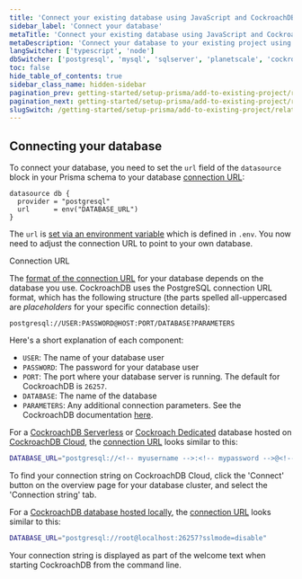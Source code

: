 ```yaml
---
title: 'Connect your existing database using JavaScript and CockroachDB'
sidebar_label: 'Connect your database'
metaTitle: 'Connect your existing database using JavaScript and CockroachDB'
metaDescription: 'Connect your database to your existing project using JavaScript and CockroachDB'
langSwitcher: ['typescript', 'node']
dbSwitcher: ['postgresql', 'mysql', 'sqlserver', 'planetscale', 'cockroachdb']
toc: false
hide_table_of_contents: true
sidebar_class_name: hidden-sidebar
pagination_prev: getting-started/setup-prisma/add-to-existing-project/relational-databases-node-cockroachdb
pagination_next: getting-started/setup-prisma/add-to-existing-project/relational-databases/introspection-node-cockroachdb
slugSwitch: /getting-started/setup-prisma/add-to-existing-project/relational-databases/connect-your-database-
---
```


## Connecting your database

To connect your database, you need to set the `url` field of the `datasource` block in your Prisma schema to your database [connection URL](/orm/reference/connection-urls):

```prisma file=prisma/schema.prisma showLineNumbers
datasource db {
  provider = "postgresql"
  url      = env("DATABASE_URL")
}
```

The `url` is [set via an environment variable](/orm/more/development-environment/environment-variables) which is defined in `.env`. You now need to adjust the connection URL to point to your own database.

<!-- h3 -->Connection URL

The [format of the connection URL](/orm/reference/connection-urls) for your database depends on the database you use. CockroachDB uses the PostgreSQL connection URL format, which has the following structure (the parts spelled all-uppercased are _placeholders_ for your specific connection details):

```no-lines
postgresql://USER:PASSWORD@HOST:PORT/DATABASE?PARAMETERS
```

Here's a short explanation of each component:

- `USER`: The name of your database user
- `PASSWORD`: The password for your database user
- `PORT`: The port where your database server is running. The default for CockroachDB is `26257`.
- `DATABASE`: The name of the database
- `PARAMETERS`: Any additional connection parameters. See the CockroachDB documentation [here](https://www.cockroachlabs.com/docs/stable/connection-parameters.html#additional-connection-parameters).

For a [CockroachDB Serverless](https://www.cockroachlabs.com/docs/cockroachcloud/quickstart.html) or [Cockroach Dedicated](https://www.cockroachlabs.com/docs/cockroachcloud/quickstart-trial-cluster) database hosted on [CockroachDB Cloud](https://www.cockroachlabs.com/docs/cockroachcloud/quickstart/), the [connection URL](/orm/reference/connection-urls) looks similar to this:

```bash file=.env
DATABASE_URL="postgresql://<!-- myusername -->:<!-- mypassword -->@<!-- short -->.<!-- region -->.cockroachlabs.cloud:26257/defaultdb?sslmode=verify-full&sslrootcert=$HOME/.postgresql/root.crt&options=--<!-- mycluster -->"
```

To find your connection string on CockroachDB Cloud, click the 'Connect' button on the overview page for your database cluster, and select the 'Connection string' tab.

For a [CockroachDB database hosted locally](https://www.cockroachlabs.com/docs/stable/secure-a-cluster.html), the [connection URL](/orm/reference/connection-urls) looks similar to this:

```bash file=.env
DATABASE_URL="postgresql://root@localhost:26257?sslmode=disable"
```

Your connection string is displayed as part of the welcome text when starting CockroachDB from the command line.
